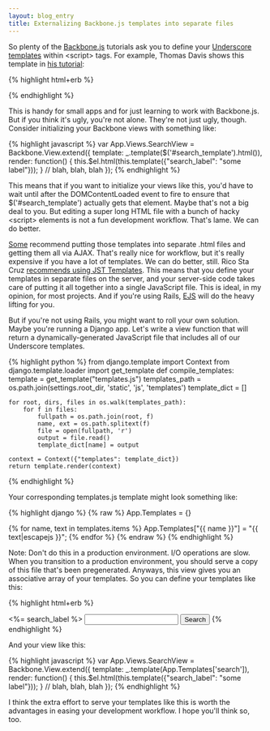 ```yaml
---
layout: blog_entry
title: Externalizing Backbone.js templates into separate files
---
```

So plenty of the [Backbone.js](http://backbonejs.org/) tutorials ask you to define your [Underscore templates](http://underscorejs.org/#template) within &lt;script&gt; tags.  For example, Thomas Davis shows this template in [his tutorial](http://backbonetutorials.com/what-is-a-view/):

{% highlight html+erb %}
<script type="text/template" id="search_template">
    <!-- Access template variables with <%= %> -->
    <label><%= search_label %></label>
    <input type="text" id="search_input" />
    <input type="button" id="search_button" value="Search" />
</script>
{% endhighlight %}

This is handy for small apps and for just learning to work with Backbone.js.  But if you think it's ugly, you're not alone.  They're not just ugly, though.  Consider initializing your Backbone views with something like:

{% highlight javascript %}
var App.Views.SearchView = Backbone.View.extend({
    template: _.template($('#search_template').html()),
    render: function() {
      this.$el.html(this.template({"search_label": "some label"}));
    }
    // blah, blah, blah
});
{% endhighlight %}

This means that if you want to initialize your views like this, you'd have to wait until after the DOMContentLoaded event to fire to ensure that $('#search_template') actually gets that element.  Maybe that's not a big deal to you.  But editing a super long HTML file with a bunch of hacky &lt;script&gt; elements is not a fun development workflow. That's lame.  We can do better.

[Some](http://coenraets.org/blog/2012/01/backbone-js-lessons-learned-and-improved-sample-app/) recommend putting those templates into separate .html files and getting them all via AJAX.  That's really nice for workflow, but it's really expensive if you have a lot of templates.  We can do better, still. Rico Sta Cruz [recommends using JST Templates](http://ricostacruz.com/backbone-patterns/#jst_templates).  This means that you define your templates in separate files on the server, and your server-side code takes care of putting it all together into a single JavaScript file.  This is ideal, in my opinion, for most projects.  And if you're using Rails, [EJS](http://embeddedjs.com/) will do the heavy lifting for you.

But if you're not using Rails, you might want to roll your own solution.  Maybe you're running a Django app.  Let's write a view function that will return a dynamically-generated JavaScript file that includes all of our Underscore templates.

{% highlight python %}
from django.template import Context
from django.template.loader import get_template
def compile_templates:
    template = get_template("templates.js")
    templates_path = os.path.join(settings.root_dir, 'static', 'js', 'templates')
    template_dict = []

    for root, dirs, files in os.walk(templates_path):
        for f in files:
            fullpath = os.path.join(root, f)
            name, ext = os.path.splitext(f)
            file = open(fullpath, 'r')
            output = file.read()
            template_dict[name] = output

    context = Context({"templates": template_dict})
    return template.render(context)
{% endhighlight %}

Your corresponding templates.js template might look something like:

{% highlight django %}
{% raw %}
App.Templates = {}

{% for name, text in templates.items %}
App.Templates["{{ name }}"] = "{{ text|escapejs }}";
{% endfor %}
{% endraw %}
{% endhighlight %}

Note: Don't do this in a production environment.  I/O operations are slow. When you transition to a production environment, you should serve a copy of this file that's been pregenerated.  Anyways, this view gives you an associative array of your templates.  So you can define your templates like this:

{% highlight html+erb %}
<!-- static/js/templates/search.html -->
<label><%= search_label %></label>
<input type="text" id="search_input" />
<input type="button" id="search_button" value="Search" />
{% endhighlight %}

And your view like this:

{% highlight javascript %}
var App.Views.SearchView = Backbone.View.extend({
    template: _.template(App.Templates['search']),
    render: function() {
      this.$el.html(this.template({"search_label": "some label"}));
    }
    // blah, blah, blah
});
{% endhighlight %}

I think the extra effort to serve your templates like this is worth the advantages in easing your development workflow.  I hope you'll think so, too.

